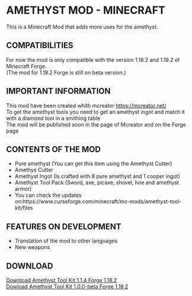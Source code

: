# AMETHYST MOD - MINECRAFT
This is a Minecraft Mod that adds more uses for the amethyst.

## COMPATIBILITIES
For now the mod is only compatible with the version 1.18.2 and 1.19.2 of Minecraft Forge.<br/>(The mod for 1.19.2 Forge is still on beta version.)

## IMPORTANT INFORMATION
This mod have been created whith mcreator https://mcreator.net/ <br/>
To get the amethyst tools you need to get an amethyst ingot and match it with a diamond tool in a smithing table<br/>
The mod will be published soon in the page of Mcreator and on the Forge page

## CONTENTS OF THE MOD
<ul>
  <li>Pure amethyst (You can get this item using the Amethyst Cutter)</li>
  <li>Amethys Cutter</li>
  <li>Amethyst Ingot (Is crafted with 8 pure amethyst and 1 cooper ingot)</li>
  <li>Amethyst Tool Pack (Sword, axe, picaxe, shovel, hoe and amethyst armor)</li>
  <li>You can check the updates on:https://www.curseforge.com/minecraft/mc-mods/amethyst-tool-kit/files</li>
</ul>

## FEATURES ON DEVELOPMENT
<ul>
  <li>Translation of the mod to other languages</li>
  <li>New weapons</li>
</ul>

## DOWNLOAD
[Download Amethyst Tool Kit 1.1.4 Forge 1.18.2](https://github.com/aaronrojas32/amethyst_minecraft_mod/raw/main/AmethystTools_1.1.4_1.18.2.jar)</br>
[Dowload Amethyst Tool Kit 1.0.0-beta Forge 1.19.2](https://github.com/aaronrojas32/amethyst_minecraft_mod/raw/v1.0.0-beta/AmethystTools_1.0.0_beta_1.19.2.jar)
